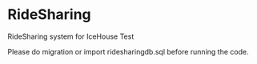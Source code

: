# RideSharing
RideSharing system for IceHouse Test

Please do migration or import ridesharingdb.sql before running the code.
